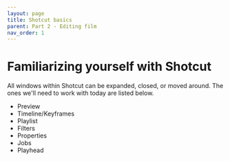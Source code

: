```yaml
---
layout: page
title: Shotcut basics
parent: Part 2 - Editing film
nav_order: 1
---
```

# Familiarizing yourself with Shotcut

All windows within Shotcut can be expanded, closed, or moved around. The ones we'll need to work with today are listed below.

+ Preview
+ Timeline/Keyframes
+ Playlist
+ Filters
+ Properties
+ Jobs
+ Playhead 
